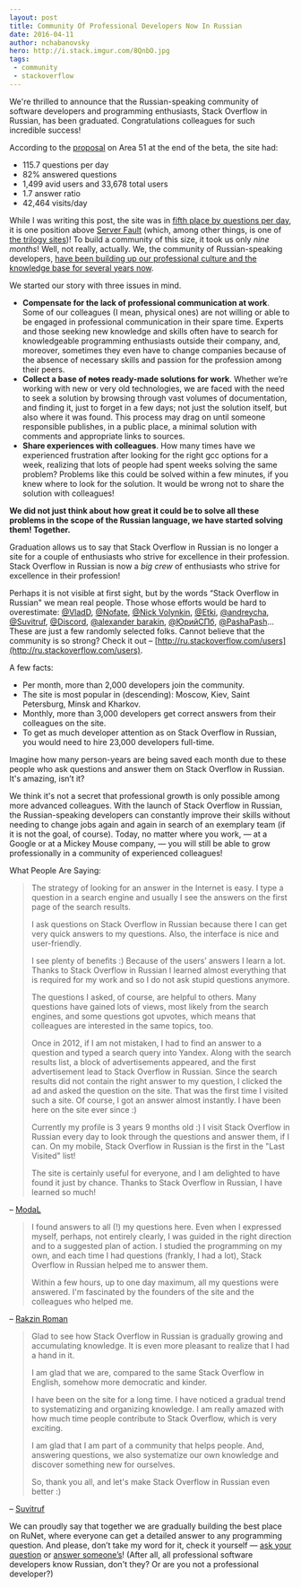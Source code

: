```yaml
---
layout: post
title: Community Of Professional Developers Now In Russian
date: 2016-04-11
author: nchabanovsky
hero: http://i.stack.imgur.com/8QnbO.jpg
tags:
 - community
 - stackoverflow
---
```


We're thrilled to announce that the Russian-speaking community of software developers and programming enthusiasts, Stack Overflow in Russian, has been graduated. Congratulations colleagues for such incredible success!

According to the [proposal](http://area51.stackexchange.com/proposals/41168/) on Area 51 at the end of the beta, the site had:

- 115.7 questions per day
- 82% answered questions
- 1,499 avid users and 33,678 total users
- 1.7 answer ratio
- 42,464 visits/day

While I was writing this post, the site was in [fifth place by questions per day](http://stackexchange.com/sites#questionsperday), it is one position above [Server Fault](http://serverfault.com/) (which, among other things, is one of [the trilogy sites](http://blog.stackoverflow.com/2009/05/the-stack-overflow-trilogy/))! To build a community of this size, it took us only _nine months_! Well, not really, actually. We, the community of Russian-speaking developers, [have been building up our professional culture and the knowledge base for several years now](https://blog.stackoverflow.com/2015/06/welcome-nicolas-chabanovsky-and-stack-overflow-in-russian/).

We started our story with three issues in mind.

- __Compensate for the lack of professional communication at work__. Some of our colleagues (I mean, physical ones) are not willing or able to be engaged in professional communication in their spare time. Experts and those seeking new knowledge and skills often have to search for knowledgeable programming enthusiasts outside their company, and, moreover, sometimes they even have to change companies because of the absence of necessary skills and passion for the profession among their peers.
- __Collect a base of <s>notes</s> ready-made solutions for work__. Whether we’re working with new or very old technologies, we are faced with the need to seek a solution by browsing through vast volumes of documentation, and finding it, just to forget in a few days; not just the solution itself, but also where it was found. This process may drag on until someone responsible publishes, in a public place, a minimal solution with comments and appropriate links to sources.
- __Share experiences with colleagues__. How many times have we experienced frustration after looking for the right gcc options for a week, realizing that lots of people had spent weeks solving the same problem? Problems like this could be solved within a few minutes, if you knew where to look for the solution. It would be wrong not to share the solution with colleagues!

__We did not just think about how great it could be to solve all these problems in the scope of the Russian language, we have started solving them! Together.__

Graduation allows us to say that Stack Overflow in Russian is no longer a site for a couple of enthusiasts who strive for excellence in their profession. Stack Overflow in Russian is now a _big crew_ of enthusiasts who strive for excellence in their profession!

Perhaps it is not visible at first sight, but by the words “Stack Overflow in Russian" we mean real people. Those whose efforts would be hard to overestimate: [@VladD](http://ru.stackoverflow.com/users/10105/vladd?tab=profile), [@Nofate](http://ru.stackoverflow.com/users/1984/nofate?tab=profile), [@Nick Volynkin](http://ru.stackoverflow.com/users/181472/nick-volynkin?tab=profile), [@Etki](http://ru.stackoverflow.com/users/16095/etki?tab=profile), [@andreycha](http://ru.stackoverflow.com/users/106/andreycha?tab=profile), [@Suvitruf](http://ru.stackoverflow.com/users/15479/suvitruf?tab=profile), [@Discord](http://ru.stackoverflow.com/users/176051/discord?tab=profile), [@alexander barakin](http://ru.stackoverflow.com/users/178576/alexander-barakin?tab=profile),
[@ЮрийСПб](http://ru.stackoverflow.com/users/17609/?tab=profile), [@PashaPash](http://ru.stackoverflow.com/users/177221/pashapash?tab=profile)... These are just a few randomly selected folks. Cannot believe that the community is so strong? Check it out – [http://ru.stackoverflow.com/users](http://ru.stackoverflow.com/users).

А few facts:

- Per month, more than 2,000 developers join the community.
- The site is most popular in (descending): Moscow, Kiev, Saint Petersburg, Minsk and Kharkov.
- Monthly, more than 3,000 developers get correct answers from their colleagues on the site.
- To get as much developer attention as on Stack Overflow in Russian, you would need to hire 23,000 developers full-time.

Imagine how many person-years are being saved each month due to these people who ask questions and answer them on Stack Overflow in Russian. It's amazing, isn’t it?

We think it's not a secret that professional growth is only possible among more advanced colleagues. With the launch of Stack Overflow in Russian, the Russian-speaking developers can constantly improve their skills without needing to change jobs again and again in search of an exemplary team (if it is not the goal, of course). Today, no matter where you work, — at a Google or at a Mickey Mouse company, — you will still be able to grow professionally in a  community of experienced colleagues!

What People Are Saying:

>  The strategy of looking for an answer in the Internet is easy. I type a question in a search engine and usually I see the answers on the first page of the search results.
>
> I ask questions on Stack Overflow in Russian because there I can get very quick answers to my questions. Also, the interface is nice and user-friendly.
>
> I see plenty of benefits :) Because of the users’ answers I learn a lot. Thanks to Stack Overflow in Russian I learned almost everything that is required for my work and so I do not ask stupid questions anymore.
>
> The questions I asked, of course, are helpful to others. Many questions have gained lots of views, most likely from the search engines, and some questions got upvotes, which means that colleagues are interested in the same topics, too.
>
> Once in 2012, if I am not mistaken, I had to find an answer to a question and typed a search query into Yandex. Along with the search results list, a block of advertisements appeared, and the first advertisement lead to Stack Overflow in Russian. Since the search results did not contain the right answer to my question, I clicked the ad and asked the question on the site. That was the first time I visited such a site. Of course, I got an answer almost instantly. I have been here on the site ever since :)
>
> Currently my profile is 3 years 9 months old :) I visit Stack Overflow in Russian every day to look through the questions and answer them, if I can. On my mobile, Stack Overflow in Russian is the first in the "Last Visited" list!
>
> The site is certainly useful for everyone, and I am delighted to have found it just by chance. Thanks to Stack Overflow in Russian, I have learned so much!

– [ModaL](http://ru.stackoverflow.com/users/6646/modal)

> I found answers to all (!) my questions here. Even when I expressed myself, perhaps, not entirely clearly, I was guided in the right direction and to a suggested plan of action. I studied the programming on my own, and each time I had questions (frankly, I had a lot), Stack Overflow in Russian helped me to answer them.
>
> Within a few hours, up to one day maximum, all my questions were answered. I'm fascinated by the founders of the site and the colleagues who helped me.

– [Rakzin Roman](http://ru.stackoverflow.com/users/191307/rakzin-roman)

> Glad to see how Stack Overflow in Russian is gradually growing and accumulating knowledge. It is even more pleasant to realize that I had a hand in it.
>
> I am glad that we are, compared to the same Stack Overflow in English, somehow more democratic and kinder.
>
> I have been on the site for a long time. I have noticed a gradual trend to systematizing and organizing knowledge. I am really amazed with how much time people contribute to Stack Overflow, which is very exciting.
>
> I am glad that I am part of a community that helps people. And, answering questions, we also systematize our own knowledge and discover something new for ourselves.
>
> So, thank you all, and let's make Stack Overflow in Russian even better :)

– [Suvitruf](http://ru.stackoverflow.com/users/15479/suvitruf)

We can proudly say that together we are gradually building the best place on RuNet, where everyone can get a detailed answer to any programming question. And please, don’t take my word for it, check it yourself — [ask your question](http://ru.stackoverflow.com/questions/ask) or [answer someone’s](http://ru.stackoverflow.com/unanswered)! (After all, all professional software developers know Russian, don't they? Or are you not a professional developer?)
